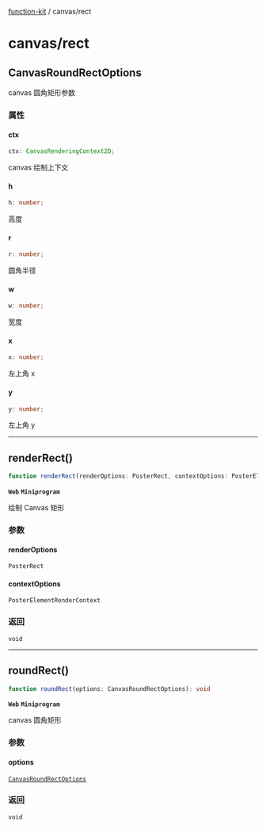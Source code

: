 [function-kit](index.md) / canvas/rect

# canvas/rect

## CanvasRoundRectOptions

canvas 圆角矩形参数

### 属性

#### ctx

```ts
ctx: CanvasRenderingContext2D;
```

canvas 绘制上下文

#### h

```ts
h: number;
```

高度

#### r

```ts
r: number;
```

圆角半径

#### w

```ts
w: number;
```

宽度

#### x

```ts
x: number;
```

左上角 x

#### y

```ts
y: number;
```

左上角 y

***

## renderRect()

```ts
function renderRect(renderOptions: PosterRect, contextOptions: PosterElementRenderContext): void
```

**`Web`** **`Miniprogram`**

绘制 Canvas 矩形

### 参数

#### renderOptions

`PosterRect`

#### contextOptions

`PosterElementRenderContext`

### 返回

`void`

***

## roundRect()

```ts
function roundRect(options: CanvasRoundRectOptions): void
```

**`Web`** **`Miniprogram`**

canvas 圆角矩形

### 参数

#### options

[`CanvasRoundRectOptions`](#canvasroundrectoptions)

### 返回

`void`
